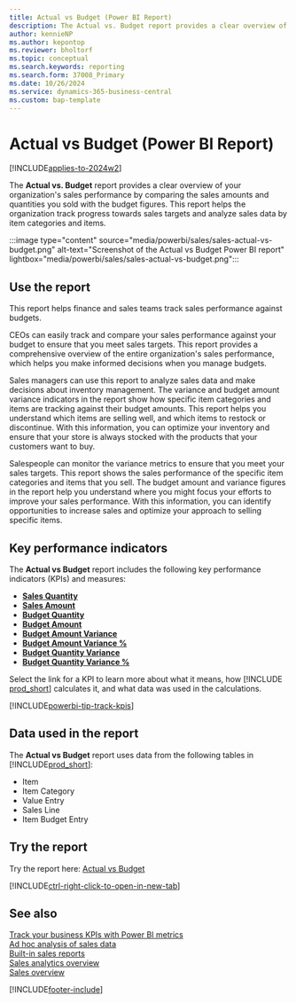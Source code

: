 ```yaml
---
title: Actual vs Budget (Power BI Report)
description: The Actual vs. Budget report provides a clear overview of your organization's sales performance by comparing actual sales amount and quantity sold with the budget figures.
author: kennieNP
ms.author: kepontop
ms.reviewer: bholtorf
ms.topic: conceptual
ms.search.keywords: reporting
ms.search.form: 37008_Primary
ms.date: 10/26/2024
ms.service: dynamics-365-business-central
ms.custom: bap-template
---
```


# Actual vs Budget (Power BI Report)

[!INCLUDE[applies-to-2024w2](includes/applies-to-2024w2.md)]

The **Actual vs. Budget** report provides a clear overview of your organization's sales performance by comparing the sales amounts and quantities you sold with the budget figures. This report helps the organization track progress towards sales targets and analyze sales data by item categories and items.

:::image type="content" source="media/powerbi/sales/sales-actual-vs-budget.png" alt-text="Screenshot of the Actual vs Budget Power BI report" lightbox="media/powerbi/sales/sales-actual-vs-budget.png":::

## Use the report

This report helps finance and sales teams track sales performance against budgets.

CEOs can easily track and compare your sales performance against your budget to ensure that you meet sales targets. This report provides a comprehensive overview of the entire organization's sales performance, which helps you make informed decisions when you manage budgets.

Sales managers can use this report to analyze sales data and make decisions about inventory management. The variance and budget amount variance indicators in the report show how specific item categories and items are tracking against their budget amounts. This report helps you understand which items are selling well, and which items to restock or discontinue. With this information, you can optimize your inventory and ensure that your store is always stocked with the products that your customers want to buy.

Salespeople can monitor the variance metrics to ensure that you meet your sales targets. This report shows the sales performance of the specific item categories and items that you sell. The budget amount and variance figures in the report help you understand where you might focus your efforts to improve your sales performance. With this information, you can identify opportunities to increase sales and optimize your approach to selling specific items.

## Key performance indicators

The **Actual vs Budget** report includes the following key performance indicators (KPIs) and measures:

- [**Sales Quantity**](sales-powerbi-sales-kpis.md#sales-quantity)  
- [**Sales Amount**](sales-powerbi-sales-kpis.md#sales-amount)  
- [**Budget Quantity**](sales-powerbi-sales-kpis.md#budget-quantity)  
- [**Budget Amount**](sales-powerbi-sales-kpis.md#budget-amount)  
- [**Budget Amount Variance**](sales-powerbi-sales-kpis.md#budget-amount-variance)  
- [**Budget Amount Variance %**](sales-powerbi-sales-kpis.md#budget-amount-variance-percent)  
- [**Budget Quantity Variance**](sales-powerbi-sales-kpis.md#budget-quantity-variance)  
- [**Budget Quantity Variance %**](sales-powerbi-sales-kpis.md#budget-quantity-variance-percent)  

Select the link for a KPI to learn more about what it means, how [!INCLUDE [prod_short](includes/prod_short.md)] calculates it, and what data was used in the calculations.

[!INCLUDE[powerbi-tip-track-kpis](includes/powerbi-tip-track-kpis.md)]

## Data used in the report

The **Actual vs Budget** report uses data from the following tables in [!INCLUDE[prod_short](includes/prod_short.md)]:

- Item
- Item Category
- Value Entry
- Sales Line
- Item Budget Entry

## Try the report

Try the report here: [Actual vs Budget](https://businesscentral.dynamics.com?page=37008)

[!INCLUDE[ctrl-right-click-to-open-in-new-tab](includes/ctrl-right-click-to-open-in-new-tab.md)]

## See also

[Track your business KPIs with Power BI metrics](track-kpis-with-power-bi-metrics.md)  
[Ad hoc analysis of sales data](ad-hoc-analysis-sales.md)  
[Built-in sales reports](sales-reports.md)  
[Sales analytics overview](sales-analytics-overview.md)  
[Sales overview](sales-manage-sales.md)  

[!INCLUDE[footer-include](includes/footer-banner.md)]
